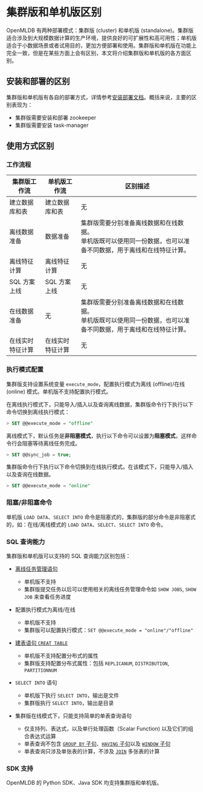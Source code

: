 # 集群版和单机版区别

OpenMLDB 有两种部署模式：集群版 (cluster) 和单机版 (standalone)。集群版适合涉及到大规模数据计算的生产环境，提供良好的可扩展性和高可用性；单机版适合于小数据场景或者试用目的，更加方便部署和使用。集群版和单机版在功能上完全一致，但是在某些方面上会有区别，本文将介绍集群版和单机版的各方面区别。

## 安装和部署的区别

集群版和单机版有各自的部署方式，详情参考[安装部署文档](../deploy/install_deploy)。概括来说，主要的区别表现为：

- 集群版需要安装和部署 zookeeper
- 集群版需要安装 task-manager

## 使用方式区别

### 工作流程

| 集群版工作流     | 单机版工作流     | 区别描述                                                     |
| ---------------- | ---------------- | ------------------------------------------------------------ |
| 建立数据库和表   | 建立数据库和表   | 无                                                           |
| 离线数据准备     | 数据准备         | 集群版需要分别准备离线数据和在线数据。<br />单机版既可以使用同一份数据，也可以准备不同数据，用于离线和在线特征计算。 |
| 离线特征计算     | 离线特征计算     | 无                                                           |
| SQL 方案上线     | SQL 方案上线     | 无                                                           |
| 在线数据准备     | 无               | 集群版需要分别准备离线数据和在线数据。<br />单机版既可以使用同一份数据，也可以准备不同数据，用于离线和在线特征计算。 |
| 在线实时特征计算 | 在线实时特征计算 | 无                                                           |                                                         |

### 执行模式配置

集群版支持设置系统变量 `execute_mode`，配置执行模式为离线 (offline)/在线 (online) 模式。单机版不支持配置执行模式。

在离线执行模式下，只能导入/插入以及查询离线数据，集群版命令行下执行以下命令切换到离线执行模式：

```SQL
> SET @@execute_mode = "offline"
```

离线模式下，默认任务是**非阻塞模式**，执行以下命令可以设置为**阻塞模式**，这样命令行会阻塞等待离线任务完成。

```SQL
> SET @@sync_job = true;
```

集群版命令行下执行以下命令切换到在线执行模式。在该模式下，只能导入/插入以及查询在线数据。

```SQL
> SET @@execute_mode = "online"
```

### 阻塞/非阻塞命令

单机版 `LOAD DATA`、`SELECT INTO` 命令是阻塞式的，集群版的部分命令是非阻塞式的，如：在线/离线模式的 `LOAD DATA`、`SELECT`、`SELECT INTO` 命令。

### SQL 查询能力

集群版和单机版可以支持的 SQL 查询能力区别包括：

- [离线任务管理语句](../openmldb_sql/task_manage/SHOW_JOB.md)
  - 单机版不支持
  - 集群版提交任务以后可以使用相关的离线任务管理命令如 `SHOW JOBS`, `SHOW JOB` 来查看任务进度

- 配置执行模式为离线/在线
  - 单机版不支持
  - 集群版可以配置执行模式：`SET @@execute_mode = "online"/"offline"`

- [建表语句 `CREAT TABLE`](../openmldb_sql/ddl/CREATE_TABLE_STATEMENT.md)
  - 单机版不支持配置分布式的属性
  - 集群版支持配置分布式属性：包括 `REPLICANUM`, `DISTRIBUTION`, `PARTITIONNUM`

- `SELECT INTO` 语句
  - 单机版下执行 `SELECT INTO`，输出是文件
  - 集群版执行 `SELECT INTO`，输出是目录

- 集群版在线模式下，只能支持简单的单表查询语句
  - 仅支持列、表达式，以及单行处理函数（Scalar Function) 以及它们的组合表达式运算
  - 单表查询不包含 [`GROUP BY` 子句](../openmldb_sql/dql/JOIN_CLAUSE.md)、[`HAVING` 子句](../openmldb_sql/dql/HAVING_CLAUSE.md)以及 [`WINDOW` 子句](../openmldb_sql/dql/WINDOW_CLAUSE.md)
  - 单表查询只涉及单张表的计算，不涉及 [`JOIN`](../openmldb_sql/dql/JOIN_CLAUSE.md) 多张表的计算

### SDK 支持

OpenMLDB 的 Python SDK、Java SDK 均支持集群版和单机版。
